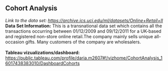 ## Cohort Analysis
_Link to the data set: https://archive.ics.uci.edu/ml/datasets/Online+Retail+II_ <br>
**Data Set Information:**
This is a transnational data set which contains all the transactions occurring between 01/12/2009 and 09/12/2011 for a UK-based and registered non-store online retail.The company mainly sells unique all-occasion gifts. Many customers of the company are wholesalers. 
<br><br>
**Tableau vizualizations/dashboard:**
https://public.tableau.com/profile/daria.m2607#!/vizhome/CohortAnalysis_16017438383010/DashboardCohorts
